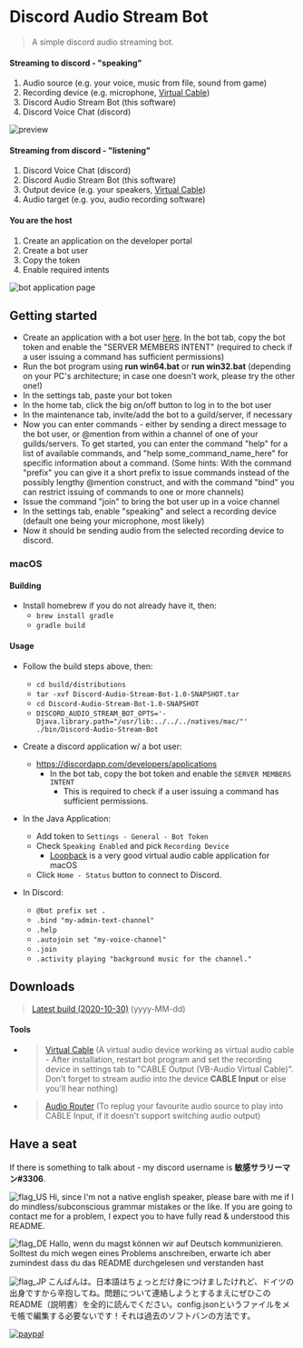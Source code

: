 # Discord Audio Stream Bot
>A simple discord audio streaming bot.


#### Streaming to discord - "speaking"
1. Audio source (e.g. your voice, music from file, sound from game)
2. Recording device (e.g. microphone, [Virtual Cable](https://www.vb-audio.com/Cable/index.htm))
3. Discord Audio Stream Bot (this software)
4. Discord Voice Chat (discord)

![preview](https://i.imgur.com/diLmICq.png)


#### Streaming from discord - "listening"
1. Discord Voice Chat (discord)
2. Discord Audio Stream Bot (this software)
3. Output device (e.g. your speakers, [Virtual Cable](https://www.vb-audio.com/Cable/index.htm))
4. Audio target (e.g. you, audio recording software)


#### You are the host
1. Create an application on the developer portal
2. Create a bot user
3. Copy the token
4. Enable required intents

![bot application page](https://i.imgur.com/QYbZLfn.png)


## Getting started
* Create an application with a bot user [here](https://discordapp.com/developers/applications). In the bot tab, copy the bot token and enable the "SERVER MEMBERS INTENT" (required to check if a user issuing a command has sufficient permissions)
* Run the bot program using **run win64.bat** or **run win32.bat** (depending on your PC's architecture; in case one doesn't work, please try the other one!)
* In the settings tab, paste your bot token
* In the home tab, click the big on/off button to log in to the bot user
* In the maintenance tab, invite/add the bot to a guild/server, if necessary
* Now you can enter commands - either by sending a direct message to the bot user, or @mention from within a channel of one of your guilds/servers. To get started, you can enter the command "help" for a list of available commands, and "help some_command_name_here" for specific information about a command. (Some hints: With the command "prefix" you can give it a short prefix to issue commands instead of the possibly lengthy @mention construct, and with the command "bind" you can restrict issuing of commands to one or more channels)
* Issue the command "join" to bring the bot user up in a voice channel
* In the settings tab, enable "speaking" and select a recording device (default one being your microphone, most likely)
* Now it should be sending audio from the selected recording device to discord.

### macOS

#### Building

* Install homebrew if you do not already have it, then:
  * `brew install gradle`
  * `gradle build`

#### Usage

* Follow the build steps above, then:
  * `cd build/distributions`
  * `tar -xvf Discord-Audio-Stream-Bot-1.0-SNAPSHOT.tar`
  * `cd Discord-Audio-Stream-Bot-1.0-SNAPSHOT`
  * `DISCORD_AUDIO_STREAM_BOT_OPTS='-Djava.library.path="/usr/lib:../../../natives/mac/"' ./bin/Discord-Audio-Stream-Bot`

* Create a discord application w/ a bot user:
  * https://discordapp.com/developers/applications
    * In the bot tab, copy the bot token and enable the `SERVER MEMBERS INTENT`
      * This is required to check if a user issuing a command has sufficient permissions.

* In the Java Application:
  * Add token to `Settings - General - Bot Token`
  * Check `Speaking Enabled` and pick `Recording Device`
    * [Loopback](https://rogueamoeba.com/loopback/) is a very good virtual audio cable application for macOS
  * Click `Home - Status` button to connect to Discord.

* In Discord:
  * `@bot prefix set .`
  * `.bind "my-admin-text-channel"`
  * `.help`
  * `.autojoin set "my-voice-channel"`
  * `.join`
  * `.activity playing "background music for the channel."`

## Downloads
>[Latest build (2020-10-30)](https://drive.google.com/uc?export=download&id=0B6898q95NTM3eGxoSVljMlM3ekk) (yyyy-MM-dd)

#### Tools
* >[Virtual Cable](https://www.vb-audio.com/Cable/index.htm) (A virtual audio device working as virtual audio cable - After installation, restart bot program and set the recording device in settings tab to "CABLE Output (VB-Audio Virtual Cable)". Don't forget to stream audio into the device **CABLE Input** or else you'll hear nothing)
* >[Audio Router](https://github.com/audiorouterdev/audio-router) (To replug your favourite audio source to play into CABLE Input, if it doesn't support switching audio output)


## Have a seat
If there is something to talk about - my discord username is **敏感サラリーマン#3306**.

![flag_US](https://i.imgur.com/ohuanEH.png) Hi, since I'm not a native english speaker, please bare with me if I do mindless/subconscious grammar mistakes or the like. If you are going to contact me for a problem, I expect you to have fully read & understood this README.<p>
![flag_DE](https://i.imgur.com/ZwReBfl.png) Hallo, wenn du magst können wir auf Deutsch kommunizieren. Solltest du mich wegen eines Problems anschreiben, erwarte ich aber zumindest dass du das README durchgelesen und verstanden hast<p>
![flag_JP](https://i.imgur.com/hCrtRjG.png) こんばんは。日本語はちょっとだけ身につけましたけれど、ドイツの出身ですから辛抱してね。問題について連絡しようとするまえにぜひこのREADME（説明書）を全的に読んでください。config.jsonというファイルをメモ帳で編集する必要ないです！それは過去のソフトバンの方法です。<p>

[![paypal](https://www.paypalobjects.com/en_US/i/btn/btn_donateCC_LG.gif)](https://goo.gl/x3BXFW)
